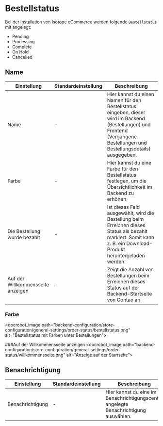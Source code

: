 # Bestellstatus

Bei der Installation von Isotope eCommerce werden folgende `Bestellstatus` mit angelegt:

- Pending
- Processing
- Complete
- On Hold
- Cancelled


## Name

<table>
	<thead>
		<tr>
			<th>Einstellung</th>
			<th>Standardeinstellung</th>
			<th>Beschreibung</th>
		</tr>
	</thead>
	<tbody>
		<tr>
			<td>Name</td>
			<td>-</td>
			<td>Hier kannst du einen Namen für den Bestellstatus eingeben, dieser wird im Backend (<docrobot_route name="orders">Bestellungen</docrobot_route>) und Frontend (<docrobot_route name="order-history">Vergangene Bestellungen</docrobot_route> und <docrobot_route name="order-details">Bestellungsdetails</docrobot_route>) ausgegeben.</td>
		</tr>
		<tr>
			<td>Farbe</td>
			<td>-</td>
			<td>Hier kannst du eine Farbe für den Bestellstatus festlegen, um die Übersichtlichkeit im Backend zu erhöhen.</td>
		</tr>
		<tr>
			<td>Die Bestellung wurde bezahlt</td>
			<td>-</td>
			<td>Ist dieses Feld ausgewählt, wird die Bestellung beim Erreichen dieses Status als bezahlt markiert. Somit kann z. B. ein Download-Produkt heruntergeladen werden.</td>
		</tr>
		<tr>
			<td>Auf der Willkommensseite anzeigen</td>
			<td>-</td>
			<td>Zeigt die Anzahl von Bestellungen beim Erreichen dieses Status auf der Backend-Startseite von Contao an.</td>
		</tr>
	</tbody>
</table>

### Farbe
<docrobot_image path="backend-configuration/store-configuration/general-settings/order-status/bestellstatus.png" alt="Bestellstatus mit Farben unter Bestellungen">

###Auf der Willkommensseite anzeigen
<docrobot_image path="backend-configuration/store-configuration/general-settings/order-status/willkommensseite.png" alt="Anzeige auf der Startseite">


## Benachrichtigung

<table>
	<thead>
		<tr>
			<th>Einstellung</th>
			<th>Standardeinstellung</th>
			<th>Beschreibung</th>
		</tr>
	</thead>
	<tbody>
		<tr>
			<td>Benachrichtigung</td>
			<td>-</td>
			<td>Hier kannst du eine im <docrobot_route name="notifications_overview">Benachrichtigungscenter</docrobot_route> angelegte Benachrichtigung auswählen.</td>
		</tr>
	</tbody>
</table>